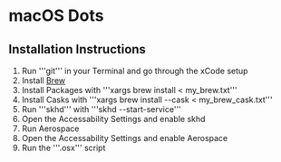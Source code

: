 # macOS Dots
## Installation Instructions

1. Run '''git''' in your Terminal and go through the xCode setup
2. Install [Brew](https://brew.sh/)
3. Install Packages with '''xargs brew install < my_brew.txt'''
4. Install Casks with '''xargs brew install --cask < my_brew_cask.txt'''
5. Run '''skhd''' with '''skhd --start-service'''
6. Open the Accessability Settings and enable skhd
7. Run Aerospace
8. Open the Accessability Settings and enable Aerospace
9. Run the '''.osx''' script
